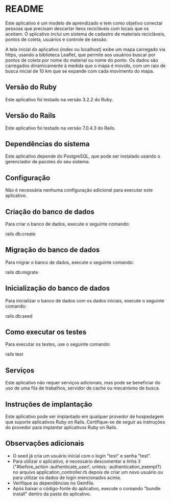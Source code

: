 # README

Este aplicativo é um modelo de aprendizado e tem como objetivo conectar pessoas que precisam descartar itens recicláveis com locais que os aceitam. O aplicativo inclui um sistema de cadastro de materiais recicláveis, pontos de coleta, usuários e controle de sessão.

A tela inicial do aplicativo (index ou localhost) exibe um mapa carregado via https, usando a biblioteca Leaflet, que permite aos usuários buscar por pontos de coleta por nome do material ou nome do ponto. Os dados são carregados dinamicamente à medida que o mapa é movido, com um raio de busca inicial de 10 km que se expande com cada movimento do mapa.

## Versão do Ruby

Este aplicativo foi testado na versão 3.2.2 do Ruby.

## Versão do Rails

Este aplicativo foi testado na versão 7.0.4.3 do Rails.

## Dependências do sistema

Este aplicativo depende do PostgreSQL, que pode ser instalado usando o gerenciador de pacotes do seu sistema.

## Configuração

Não é necessária nenhuma configuração adicional para executar este aplicativo.

## Criação do banco de dados

Para criar o banco de dados, execute o seguinte comando:

rails db:create

## Migração do banco de dados

Para migrar o banco de dados, execute o seguinte comando:

rails db:migrate

## Inicialização do banco de dados

Para inicializar o banco de dados com os dados iniciais, execute o seguinte comando:

rails db:seed

## Como executar os testes

Para executar os testes, use o seguinte comando:

rails test

## Serviços

Este aplicativo não requer serviços adicionais, mas pode se beneficiar do uso de uma fila de trabalhos, servidor de cache ou mecanismo de busca.

## Instruções de implantação

Este aplicativo pode ser implantado em qualquer provedor de hospedagem que suporte aplicativos Ruby on Rails. Certifique-se de seguir as instruções do provedor para implantar aplicativos Ruby on Rails.

## Observações adicionais

- O seed já cria um usuário inicial com o login "test" e senha "test".
- Para utilizar o aplicativo, é necessário descomentar a linha 3 ("#before_action :authenticate_user!, unless: :authentication_exempt?) no arquivo application_controller.rb depois de criar um novo usuário ou para utilizar os dados de login mencionados acima.
- Verifique as dependências no Gemfile.
- Após baixar o código-fonte do aplicativo, execute o comando "bundle install" dentro da pasta do aplicativo.